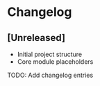 # Changelog

## [Unreleased]
- Initial project structure
- Core module placeholders

TODO: Add changelog entries
